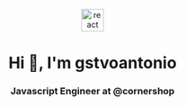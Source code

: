 <p align="center">
<a href="https://reactjs.org/" rel="nofollow"> <img src="https://media3.giphy.com/media/RJzm826vu7WbJvBtxX/200w.gif" alt="react" width="40" height="40" data-canonical-src="https://reactjs.org/" style="max-width:100%;"> </a>
</p>
<h1 align="center">Hi 👋, I'm gstvoantonio</h1>
<h3 align="center">Javascript Engineer at @cornershop</h3>
